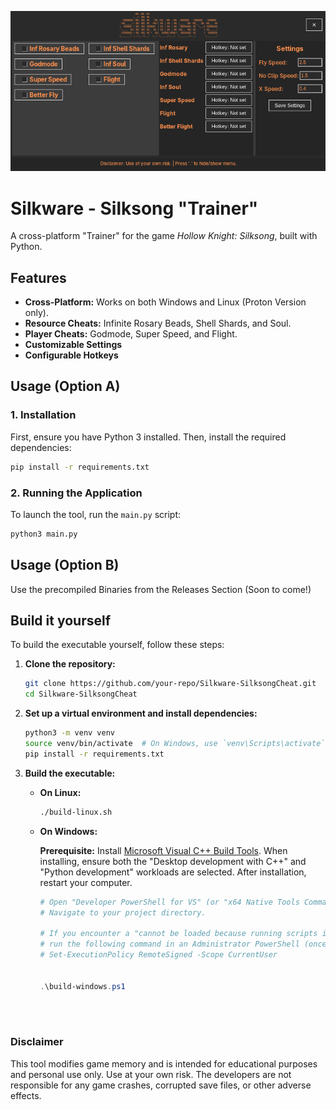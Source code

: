 
![GUI Screenshot](assets/GUI.png)

# Silkware - Silksong "Trainer"

A cross-platform "Trainer" for the game *Hollow Knight: Silksong*, built with Python.

## Features

- **Cross-Platform:** Works on both Windows and Linux (Proton Version only).
- **Resource Cheats:** Infinite Rosary Beads, Shell Shards, and Soul.
- **Player Cheats:** Godmode, Super Speed, and Flight.
- **Customizable Settings** 
- **Configurable Hotkeys** 

## Usage (Option A)

### 1. Installation

First, ensure you have Python 3 installed. Then, install the required dependencies:

```sh
pip install -r requirements.txt
```

### 2. Running the Application

To launch the tool, run the `main.py` script:

```sh
python3 main.py
```

## Usage (Option B)


Use the precompiled Binaries from the Releases Section (Soon to come!)

## Build it yourself

To build the executable yourself, follow these steps:

1.  **Clone the repository:**

    ```sh
    git clone https://github.com/your-repo/Silkware-SilksongCheat.git
    cd Silkware-SilksongCheat
    ```

2.  **Set up a virtual environment and install dependencies:**

    ```sh
    python3 -m venv venv
    source venv/bin/activate  # On Windows, use `venv\Scripts\activate`
    pip install -r requirements.txt
    ```

3.  **Build the executable:**

    *   **On Linux:**

        ```sh
        ./build-linux.sh
        ```

    *   **On Windows:**

        **Prerequisite:** Install [Microsoft Visual C++ Build Tools](https://visualstudio.microsoft.com/visual-cpp-build-tools/). When installing, ensure both the "Desktop development with C++" and "Python development" workloads are selected. After installation, restart your computer.

        ```powershell
        # Open "Developer PowerShell for VS" (or "x64 Native Tools Command Prompt for VS") from your Start Menu.
        # Navigate to your project directory.

        # If you encounter a "cannot be loaded because running scripts is disabled on this system" error,
        # run the following command in an Administrator PowerShell (once per user):
        # Set-ExecutionPolicy RemoteSigned -Scope CurrentUser

        
        .\build-windows.ps1 
      
        ```


</br>

### Disclaimer

This tool modifies game memory and is intended for educational purposes and personal use only. Use at your own risk. The developers are not responsible for any game crashes, corrupted save files, or other adverse effects.